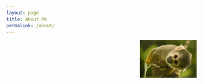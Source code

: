 ```yaml
---
layout: page
title: About Me
permalink: /about/
---
```


<img src="/resources/mfp19.jpg" style="float:right;width:150px">

